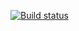 [![Build status](https://ci.appveyor.com/api/projects/status/idagg7au65ycgx93?svg=true)](https://ci.appveyor.com/project/Niksel00/ajs-advanced-lesson-6-task-1)
